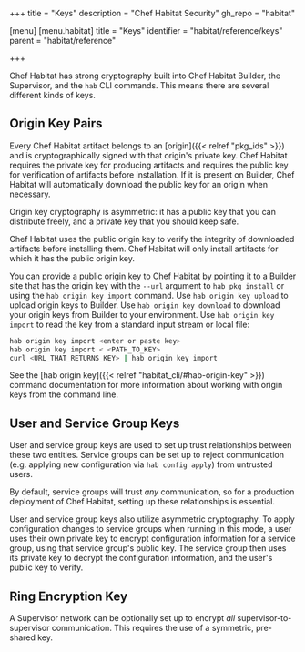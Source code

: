 +++
title = "Keys"
description = "Chef Habitat Security"
gh_repo = "habitat"

[menu]
  [menu.habitat]
    title = "Keys"
    identifier = "habitat/reference/keys"
    parent = "habitat/reference"

+++

Chef Habitat has strong cryptography built into Chef Habitat Builder, the Supervisor, and the `hab` CLI commands. This means there are several different kinds of keys.

## Origin Key Pairs

Every Chef Habitat artifact belongs to an [origin]({{< relref "pkg_ids" >}}) and is cryptographically signed with that origin's private key. Chef Habitat requires the private key for producing artifacts and requires the public key for verification of artifacts before installation. If it is present on Builder, Chef Habitat will automatically download the public key for an origin when necessary.

Origin key cryptography is asymmetric: it has a public key that you can distribute freely, and a private key that you should keep safe.

Chef Habitat uses the public origin key to verify the integrity of downloaded artifacts before installing them.
Chef Habitat will only install artifacts for which it has the public origin key.

You can provide a public origin key to Chef Habitat by pointing it to a Builder site that has the origin key with the `--url` argument to `hab pkg install` or using the `hab origin key import` command.
Use `hab origin key upload` to upload origin keys to Builder.
Use `hab origin key download` to download your origin keys from Builder to your environment.
Use `hab origin key import` to read the key from a standard input stream or local file:

```bash
hab origin key import <enter or paste key>
hab origin key import < <PATH_TO_KEY>
curl <URL_THAT_RETURNS_KEY> | hab origin key import
```

See the [hab origin key]({{< relref "habitat_cli/#hab-origin-key" >}}) command documentation for more information about working with origin keys from the command line.

## User and Service Group Keys

User and service group keys are used to set up trust relationships between these two entities. Service groups can be set up to reject communication (e.g. applying new configuration via `hab config apply`) from untrusted users.

By default, service groups will trust *any* communication, so for a production deployment of Chef Habitat, setting up these relationships is essential.

User and service group keys also utilize asymmetric cryptography. To apply configuration changes to service groups when running in this mode, a user uses their own private key to encrypt configuration information for a service group, using that service group's public key. The service group then uses its private key to decrypt the configuration information, and the user's public key to verify.

## Ring Encryption Key

A Supervisor network can be optionally set up to encrypt *all* supervisor-to-supervisor communication.
This requires the use of a symmetric, pre-shared key.
